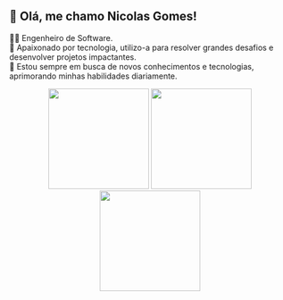 ## 👋 Olá, me chamo Nicolas Gomes!

🧑‍💻 Engenheiro de Software.  
💜 Apaixonado por tecnologia, utilizo-a para resolver grandes desafios e desenvolver projetos impactantes.  
🔎 Estou sempre em busca de novos conhecimentos e tecnologias, aprimorando minhas habilidades diariamente.

<div align="center">
  <img height="180em" src="https://github-readme-stats.vercel.app/api?username=nicolasgomes56&show_icons=true&theme=radical&locale=pt-br" />
  <img height="180em" src="https://github-readme-streak-stats.herokuapp.com/?user=nicolasgomes56&theme=radical&locale=pt-br" />
  <img height="180em" src="https://github-readme-stats.vercel.app/api/top-langs/?username=nicolasgomes56&layout=compact&theme=radical&locale=pt-br" />
</div>
